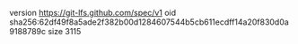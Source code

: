 version https://git-lfs.github.com/spec/v1
oid sha256:62df49f8a5ade2f382b00d1284607544b5cb611ecdff14a20f830d0a9188789c
size 3115
